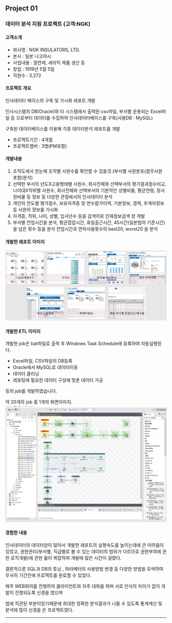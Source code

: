 ## Project 01
### 데이터 분석 지원 프로젝트 (고객:NGK)
#### 고객소개
- 회사명 : NGK INSULATORS, LTD.
- 본사 : 일본 나고야시
- 사업내용 : 절연제, 세라믹 제품 생산 등
- 창립 : 1919년 5월 5일
- 직원수 : 3,272

#### 프로젝트 개요
인사데이터 베이스의 구축 및 가시화 레포트 개발

인사시스템의 DB(Oracle)와 타 시스템에서 출력된 csv파일, 부서별 운용되는 Excel파일 등 으로부터 데이터를 수집하여 인사데이터베이스를 구축(사용DB : MySQL)

구축된 데이터베이스를 이용해 각종 데이터분석 레포트를 개발

* 프로젝트기간 : 4개월
* 프로젝트멤버 : 3명(PM포함)

#### 개발내용
1. 조직도에서 한눈에 조직별 사원수를 확인할 수 있을것.(부서별 사원분포(겸무사원 포함)분석)
2. 선택한 부서의 년도X고용형태별 사원수, 
  회사전체와 선택부서의 평가결과점수비교, 
  나이대X직위별 사원수,
  회사전체와 선택부서의 기본적인 성별비율, 평균연령, 정사원비율 등 정보 등 다양한 관점에서의 인사데이터 분석
3. 개인의 연도별 평가점수, 보유자격증 및 연수참가이력, 기본정보, 경력, 후계자정보 등 사원의 정보를 가시화
4. 자격증, 직위, 나이, 성별, 입사년수 등을 검색어로 인재정보검색 창 개발
5. 부서별 잔업시간을 분석, 평균잡업시간, 휴일출근시간, 45시간(일본법의 기준시간)을 넘은 횟수 등을 분석
  잔업시간과 연차사용횟수의 best20, worst20 을 분석

#### 개발한 레포트 이미지
![](Project01/img1.png)

#### 개발한 ETL 이미지
개발한 job은 bat파일로 출력 후 Windows Task Schedule에 등록하여 자동실행된다.

* Excel파일, CSV파일의 DB등록
* Oracle에서 MySQL로 데이터이동
* 데이터 클리닝
* 레포팅에 필요한 데이터 구성에 맞춘 데이터 가공

등의 job를 개발하였습니다.

약 20개의 job 중 1개의 화면이미지.
![](Project01/etl_img1.png)

#### 경험한 내용
인사데이터의 데이터양이 많아서 개발한 레포트의 실행속도를 높이는데에 큰 어려움이 있었고, 권한관리(부서별, 직급별로 볼 수 있는 데이터의 범위가 다르므로 권한부여에 관한 로직개발)에 관한 룰이 복잡하여 개발에 많은 시간이 걸렸다.

결론적으론 SQL과 DB의 튜닝 , 파라메터의 사용방법 변경 등 다양한 방법을 모색하여 무사히 기간안에 프로젝트를 완료할 수 있었다.

매주 WEB회의를 진행하여 클라이언트와 자주 대화를 하며 서로 인식의 차이가 없이 개발이 진행되도록 신경을 썼으며

법에 직관된 부분이었기때문에 최대한 정확한 분석결과가 나올 수 있도록 통계계산 및 분석에 많이 신경을 쓴 프로젝트였다.



------------------------------

